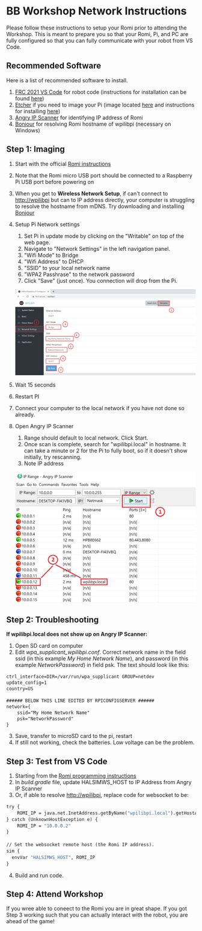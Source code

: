 # **BB Workshop Network Instructions**
Please follow these instructions to setup your Romi prior to attending the Workshop. This is meant to prepare you so that your Romi, Pi, and PC are fully configured so that you can fully communicate with your robot from VS Code.

## **Recommended Software**
Here is a list of recommended software to install.
1. [FRC 2021 VS Code](https://github.com/wpilibsuite/allwpilib/releases/tag/v2021.3.1) for robot code (instructions for installation can be found [here](https://docs.wpilib.org/en/stable/docs/zero-to-robot/step-2/wpilib-setup.html))
2. [Etcher](https://www.balena.io/etcher/) if you need to image your Pi (image located [here]() and instructions for installing [here](https://docs.wpilib.org/en/stable/docs/software/vision-processing/wpilibpi/installing-the-image-to-your-microsd-card.html))
3. [Angry IP Scanner](https://angryip.org/) for identifying IP address of Romi
4. [Bonjour](https://support.apple.com/kb/dl999?locale=en_US) for resolving Romi hostname of wpilibpi (necessary on Windows) 

## **Step 1: Imaging**
1. Start with the official [Romi instructions](https://docs.wpilib.org/en/stable/docs/romi-robot/imaging-romi.html)
2. Note that the Romi micro USB port should be connected to a Raspberry Pi USB port before powering on
3. When you get to **Wireless Network Setup**, if can't connect to [http://wpilibpi](http://wpilibpi) but can to IP address directly, your computer is struggling to resolve the hostname from mDNS. Try downloading and installing [Bonjour](https://support.apple.com/kb/dl999?locale=en_US)
4. Setup Pi Network settings
    1. Set Pi in update mode by clicking on the "Writable" on top of the web page.
    2. Navigate to "Network Settings" in the left navigation panel.
    3. "Wifi Mode" to Bridge
    4. "Wifi Address" to DHCP
    5. "SSID" to your local network name
    6. "WPA2 Passhrase" to the network password
    7. Click "Save" (just once). You connection will drop from the Pi.
   
   ![image](./PiUIBridgeModeNumbered.png)

5. Wait 15 seconds
6. Restart PI
7. Connect your computer to the local network if you have not done so already.
8. Open Angry IP Scanner
    1. Range should default to local network. Click Start.
	2. Once scan is complete, search for "wpilibpi.local" in hostname. It can take a minute or 2 for the Pi to fully boot, so if it doesn't show initially, try rescanning.
	3. Note IP address
    
    ![image](./Angry%20IP%20Scanner%20Numbered.png)

## **Step 2: Troubleshooting**
**If wpilibpi.local does not show up on Angry IP Scanner:**
1. Open SD card on computer
2. Edit *wpa_supplicant_wpilibpi.conf*. Correct network name in the field ssid (in this example *My Home Network Name*), and password (in this example *NetworkPassword*) in field psk. The text should look like this:
    
```
ctrl_interface=DIR=/var/run/wpa_supplicant GROUP=netdev
update_config=1
country=US

###### BELOW THIS LINE EDITED BY RPICONFIGSERVER ######
network={
    ssid="My Home Network Name"
    psk="NetworkPassword"
}
```

3. Save, transfer to microSD card to the pi, restart
4. If still not working, check the batteries. Low voltage can be the problem.

## **Step 3: Test from VS Code**
1. Starting from the [Romi programming instructions](https://docs.wpilib.org/en/stable/docs/romi-robot/programming-romi.html)
2. In *build.gradle* file, update HALSIMWS_HOST to IP Address from Angry IP Scanner
3. Or, if able to resolve [http://wpilibpi](http://wpilibpi), replace code for websocket to be:

```def ROMI_IP 
try {
    ROMI_IP = java.net.InetAddress.getByName("wpilibpi.local").getHostAddress()
} catch (UnknownHostException e) {
    ROMI_IP = "10.0.0.2"
}

// Set the websocket remote host (the Romi IP address).
sim {
  envVar "HALSIMWS_HOST", ROMI_IP
}
```
4. Build and run code.

## **Step 4: Attend Workshop**
If you wree able to coneect to the Romi you are in great shape. If you got Step 3 working such that you can actually interact with the robot, you are ahead of the game!